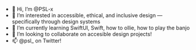 - 👋 Hi, I’m @PSL-x
- 👀 I’m interested in accessible, ethical, and inclusive design — specifically through design systems
- 🌱 I’m currently learning SwiftUI, Swift, how to ollie, how to play the banjo
- 💞️ I’m looking to collaborate on accesible design projects!
- 📫 @psl_ on Twitter!

<!---
PSL-x/PSL-x is a ✨ special ✨ repository because its `README.md` (this file) appears on your GitHub profile.
You can click the Preview link to take a look at your changes.
--->
